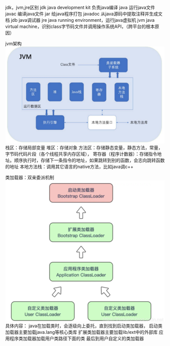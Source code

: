 jdk，jvm,jre区别
jdk java development kit 负责java编译
java 运行java文件
javac 编译java文件
jar 给java程序打包
javadoc 从java源码中提取注释并生成文档
jdb java调试器
jre java running environment，运行java虚拟机
jvm java virtual machine，识别class字节码文件并调用操作系统API，（跨平台的根本原因）

jvm架构
![JVM架构](https://github.com/sanyang176/archive/blob/main/Java/Java%E5%9F%BA%E7%A1%80/Images/jvm-image.png)
栈区：存储局部变量
堆区：存储对象
方法区：存储静态变量，静态方法，常量，字节码代码片段（各个线程共享内存区域），
寄存器（程序计数器）：存储指令地址。顺序执行时，存储下一条指令的地址，如果跳转到别的函数，会志向跳转函数的地址
本地方法栈：调用其它语言的native方法，比如java调c++

类加载器：双亲委派机制
![双亲委派机制](https://github.com/sanyang176/archive/blob/main/Java/Java%E5%9F%BA%E7%A1%80/Images/jvm-%E5%8F%8C%E4%BA%B2%E5%A7%94%E6%B4%BE.png)
具体内容：
java在加载类时，会逐级向上委托，直到找到启动类加载器，
启动类加载器主要加载java.lang等核心类库
扩展类加载器主要加载lib/ext中的外部库
应用程序类加载器加载用户类路径下面的类
最后到用户自定义的类加载器

